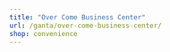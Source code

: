 ```yaml
---
title: "Over Come Business Center"
url: /ganta/over-come-business-center/
shop: convenience
---
```

